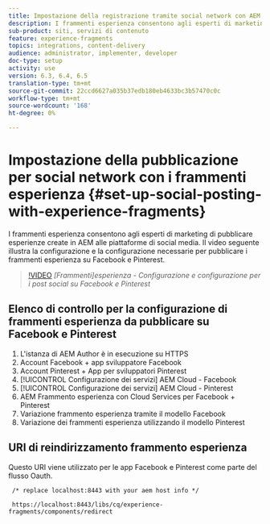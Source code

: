 ```yaml
---
title: Impostazione della registrazione tramite social network con AEM frammenti esperienza
description: I frammenti esperienza consentono agli esperti di marketing di pubblicare esperienze create in AEM alle piattaforme di social media. Il video seguente illustra la configurazione e la configurazione necessarie per pubblicare i frammenti esperienza su Facebook e Pinterest.
sub-product: siti, servizi di contenuto
feature: experience-fragments
topics: integrations, content-delivery
audience: administrator, implementer, developer
doc-type: setup
activity: use
version: 6.3, 6.4, 6.5
translation-type: tm+mt
source-git-commit: 22ccd6627a035b37edb180eb4633bc3b57470c0c
workflow-type: tm+mt
source-wordcount: '168'
ht-degree: 0%

---
```



# Impostazione della pubblicazione per social network con i frammenti esperienza {#set-up-social-posting-with-experience-fragments}

I frammenti esperienza consentono agli esperti di marketing di pubblicare esperienze create in AEM alle piattaforme di social media. Il video seguente illustra la configurazione e la configurazione necessarie per pubblicare i frammenti esperienza su Facebook e Pinterest.

>[!VIDEO](https://video.tv.adobe.com/v/20592/?quality=9&learn=on)
*[Frammenti]esperienza - Configurazione e configurazione per i post social su Facebook e Pinterest*

## Elenco di controllo per la configurazione di frammenti esperienza da pubblicare su Facebook e Pinterest

1. L&#39;istanza di AEM Author è in esecuzione su HTTPS
2. Account Facebook + app sviluppatore Facebook
3. Account Pinterest + App per sviluppatori Pinterest
4. [!UICONTROL Configurazione dei servizi] AEM Cloud - Facebook
5. [!UICONTROL Configurazione dei servizi] AEM Cloud - Pinterest
6. AEM Frammento esperienza con Cloud Services per Facebook + Pinterest
7. Variazione frammento esperienza tramite il modello Facebook
8. Variazione dei frammenti esperienza utilizzando il modello Pinterest

## URI di reindirizzamento frammento esperienza

Questo URI viene utilizzato per le app Facebook e Pinterest come parte del flusso Oauth.

```plain
 /* replace localhost:8443 with your aem host info */

 https://localhost:8443/libs/cq/experience-fragments/components/redirect
```

